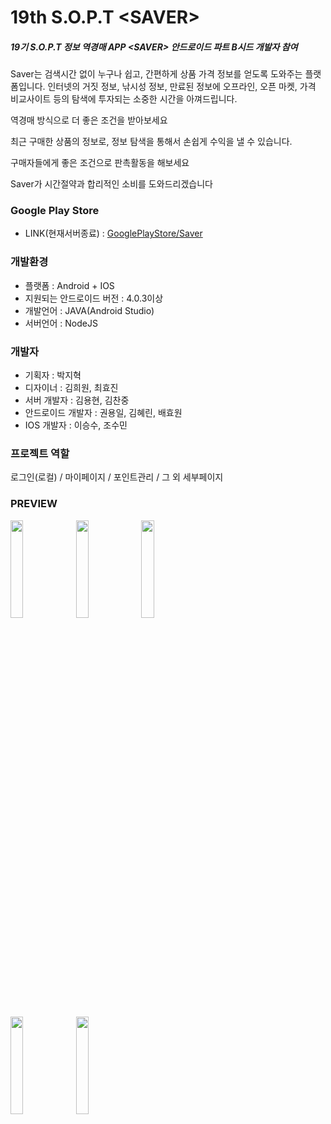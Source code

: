 # 19th S.O.P.T &lt;SAVER>
##### 19기 S.O.P.T 정보 역경매 APP &lt;SAVER> 안드로이드 파트 B시드 개발자 참여

Saver는 검색시간 없이 누구나 쉽고, 간편하게 상품 가격 정보를 얻도록 도와주는 플랫폼입니다.
인터넷의 거짓 정보, 낚시성 정보, 만료된 정보에 오프라인, 오픈 마켓, 가격 비교사이트 등의 탐색에 투자되는 소중한 시간을 아껴드립니다.

역경매 방식으로 더 좋은 조건을 받아보세요

최근 구매한 상품의 정보로, 정보 탐색을 통해서 손쉽게 수익을 낼 수 있습니다.

구매자들에게 좋은 조건으로 판촉활동을 해보세요

Saver가 시간절약과 합리적인 소비를 도와드리겠습니다

### Google Play Store
- LINK(현재서버종료) : [GooglePlayStore/Saver](https://play.google.com/store/apps/details?id=com.sopt.saver.saver)

### 개발환경
- 플랫폼 : Android + IOS
- 지원되는 안드로이드 버전 : 4.0.3이상
- 개발언어 : JAVA(Android Studio)
- 서버언어 : NodeJS

### 개발자
- 기획자 : 박지혁
- 디자이너 : 김희원, 최효진
- 서버 개발자 : 김용현, 김찬중
- 안드로이드 개발자 : 권용일, 김혜린, 배효원
- IOS 개발자 : 이승수, 조수민

### 프로젝트 역할
로그인(로컬) / 마이페이지 / 포인트관리 / 그 외 세부페이지

### PREVIEW

<img src="https://lh3.googleusercontent.com/7EfJDJ-rLd_vbRMB7QK3e3OkT70tk01KPkDPw0_gHEgj9sHo0VyYL9x5-_FHqFbmbrQ=w1440-h620-rw" width="20%"> <img src="https://lh3.googleusercontent.com/0IFr36N3PYnrGq43IHRRyUxXz6SGUWJt8OvkwZ0oVljZpe5yIrYesug3x_b70NcvgA=w1440-h620-rw" width="20%"> <img src="https://lh3.googleusercontent.com/CiDe7n5FIgs3knDSiTwoxKFZwFN1o6QG6OPHYK5eZiiwPHhasPgZblkJOmD2L0x5aV0C=w1440-h620-rw" width="20%">

<img src="https://lh3.googleusercontent.com/MmOWBA09HZzCEH-fXu7NNZlS-KKIwOv3QSiBfjl5H0KanyuaDYDvw22CH5m4G2B_IIk=w1440-h620-rw" width="20%"> <img src="https://lh3.googleusercontent.com/kJ4SZRSoQ3mErMzADbyt82mbKTTQy1KQ835T513HjsuX8DijtkK41sVRCRJ8kzLzChc=w1440-h620-rw" width="20%">
